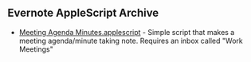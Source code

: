 ## Evernote AppleScript Archive ##

 * [Meeting Agenda
   Minutes.applescript](https://github.com/EnglishLFC/Evernote/blob/master/AppleScript/Meeting%20Agenda%20Minutes.applescript) - Simple script that makes a
   meeting agenda/minute taking note. Requires an inbox called "Work
   Meetings"

